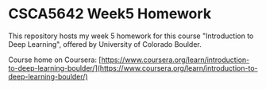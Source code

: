 # CSCA5642 Week5 Homework
This repository hosts my week 5 homework for this course "Introduction to Deep Learning", offered by University of Colorado Boulder. 

Course home on Coursera: [https://www.coursera.org/learn/introduction-to-deep-learning-boulder/](https://www.coursera.org/learn/introduction-to-deep-learning-boulder/)
